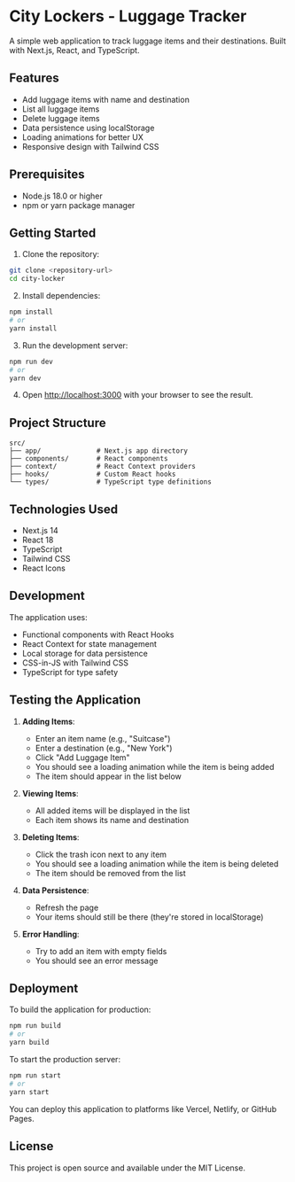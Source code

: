 # City Lockers - Luggage Tracker

A simple web application to track luggage items and their destinations. Built with Next.js, React, and TypeScript.

## Features

- Add luggage items with name and destination
- List all luggage items
- Delete luggage items
- Data persistence using localStorage
- Loading animations for better UX
- Responsive design with Tailwind CSS

## Prerequisites

- Node.js 18.0 or higher
- npm or yarn package manager

## Getting Started

1. Clone the repository:
```bash
git clone <repository-url>
cd city-locker
```

2. Install dependencies:
```bash
npm install
# or
yarn install
```

3. Run the development server:
```bash
npm run dev
# or
yarn dev
```

4. Open [http://localhost:3000](http://localhost:3000) with your browser to see the result.

## Project Structure

```
src/
├── app/              # Next.js app directory
├── components/       # React components
├── context/          # React Context providers
├── hooks/            # Custom React hooks
└── types/            # TypeScript type definitions
```

## Technologies Used

- Next.js 14
- React 18
- TypeScript
- Tailwind CSS
- React Icons

## Development

The application uses:
- Functional components with React Hooks
- React Context for state management
- Local storage for data persistence
- CSS-in-JS with Tailwind CSS
- TypeScript for type safety

## Testing the Application

1. **Adding Items**:
   - Enter an item name (e.g., "Suitcase")
   - Enter a destination (e.g., "New York")
   - Click "Add Luggage Item"
   - You should see a loading animation while the item is being added
   - The item should appear in the list below

2. **Viewing Items**:
   - All added items will be displayed in the list
   - Each item shows its name and destination

3. **Deleting Items**:
   - Click the trash icon next to any item
   - You should see a loading animation while the item is being deleted
   - The item should be removed from the list

4. **Data Persistence**:
   - Refresh the page
   - Your items should still be there (they're stored in localStorage)

5. **Error Handling**:
   - Try to add an item with empty fields
   - You should see an error message

## Deployment

To build the application for production:

```bash
npm run build
# or
yarn build
```

To start the production server:

```bash
npm run start
# or
yarn start
```

You can deploy this application to platforms like Vercel, Netlify, or GitHub Pages.

## License

This project is open source and available under the MIT License.
